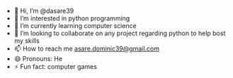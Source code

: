 - 👋 Hi, I’m @dasare39
- 👀 I’m interested in python programming
- 🌱 I’m currently learning computer science 
- 💞️ I’m looking to collaborate on any project regarding python to help bost my skills
- 📫 How to reach me asare.dominic39@gmail.com
- 😄 Pronouns: He 
- ⚡ Fun fact: computer games

<!---
dasare39/dasare39 is a ✨ special ✨ repository because its `README.md` (this file) appears on your GitHub profile.
You can click the Preview link to take a look at your changes.
--->
